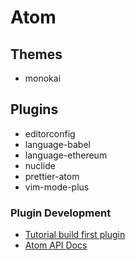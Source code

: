 # Atom

## Themes

- monokai

## Plugins

- editorconfig
- language-babel
- language-ethereum
- nuclide
- prettier-atom
- vim-mode-plus


### Plugin Development

- [Tutorial build first plugin](https://github.com/blog/2231-building-your-first-atom-plugin)
- [Atom API Docs](https://atom.io/docs/api/v1.9.4/)